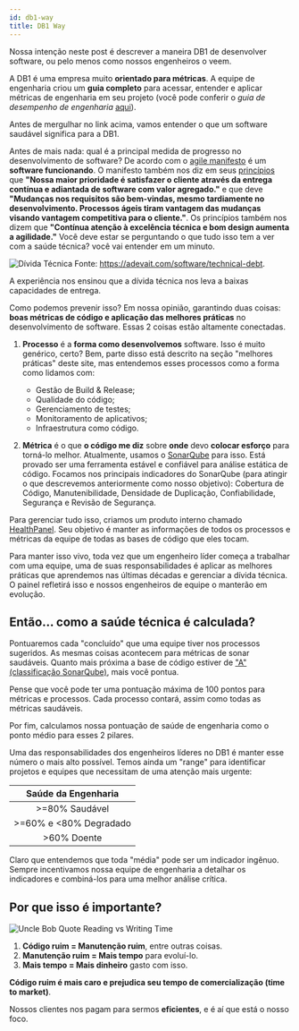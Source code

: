 ```yaml
---
id: db1-way
title: DB1 Way
---
```


Nossa intenção neste post é descrever a maneira DB1 de desenvolver software, ou pelo menos como nossos engenheiros o veem.

A DB1 é uma empresa muito **orientado para métricas**. A equipe de engenharia criou um **guia completo** para acessar, entender e aplicar métricas de engenharia em seu projeto (você pode conferir o *guia de desempenho de engenharia* [aqui](https://github.com/db1group/engineering-performance-guide)).

Antes de mergulhar no link acima, vamos entender o que um software saudável significa para a DB1.

Antes de mais nada: qual é a principal medida de progresso no desenvolvimento de software? De acordo com o [agile manifesto](https://agilemanifesto.org) é um **software funcionando**. O manifesto também nos diz em seus [princípios](https://agilemanifesto.org/principles.html) que **"Nossa maior prioridade é satisfazer o cliente através da entrega contínua e adiantada de software com valor agregado."** e que deve **"Mudanças nos requisitos são bem-vindas, mesmo tardiamente no desenvolvimento. Processos ágeis tiram vantagem das mudanças visando vantagem competitiva para o cliente."**. Os princípios também nos dizem que **"Contínua atenção à excelência técnica e bom design aumenta a agilidade."** Você deve estar se perguntando o que tudo isso tem a ver com a saúde técnica? você vai entender em um minuto.

![Dívida Técnica](/img/docs/Technical-Debt-1024x535.png)
Fonte: https://adevait.com/software/technical-debt.

A experiência nos ensinou que a dívida técnica nos leva a baixas capacidades de entrega.

Como podemos prevenir isso? Em nossa opinião, garantindo duas coisas: **boas métricas de código e aplicação das melhores práticas** no desenvolvimento de software. Essas 2 coisas estão altamente conectadas.

1. **Processo** é a **forma como desenvolvemos** software. Isso é muito genérico, certo? Bem, parte disso está descrito na seção "melhores práticas" deste site, mas entendemos esses processos como a forma como lidamos com:

     * Gestão de Build & Release;
     * Qualidade do código;
     * Gerenciamento de testes;
     * Monitoramento de aplicativos;
     * Infraestrutura como código.

2. **Métrica** é o que **o código me diz** sobre **onde** devo **colocar esforço** para torná-lo melhor. Atualmente, usamos o [SonarQube](https://www.sonarsource.com/products/sonarqube) para isso. Está provado ser uma ferramenta estável e confiável para análise estática de código. Focamos nos principais indicadores do SonarQube (para atingir o que descrevemos anteriormente como nosso objetivo): Cobertura de Código, Manutenibilidade, Densidade de Duplicação, Confiabilidade, Segurança e Revisão de Segurança.

Para gerenciar tudo isso, criamos um produto interno chamado [HealthPanel](http://healthpanel.db1.com.br). Seu objetivo é manter as informações de todos os processos e métricas da equipe de todas as bases de código que eles tocam.

Para manter isso vivo, toda vez que um engenheiro líder começa a trabalhar com uma equipe, uma de suas responsabilidades é aplicar as melhores práticas que aprendemos nas últimas décadas e gerenciar a dívida técnica. O painel refletirá isso e nossos engenheiros de equipe o manterão em evolução.

## Então... como a saúde técnica é calculada?

Pontuaremos cada "concluído" que uma equipe tiver nos processos sugeridos. As mesmas coisas acontecem para métricas de sonar saudáveis. Quanto mais próxima a base de código estiver de ["A" (classificação SonarQube)](https://docs.sonarqube.org/latest/user-guide/metric-definitions/), mais você pontua.

Pense que você pode ter uma pontuação máxima de 100 pontos para métricas e processos. Cada processo contará, assim como todas as métricas saudáveis.

Por fim, calculamos nossa pontuação de saúde de engenharia como o ponto médio para esses 2 pilares.

Uma das responsabilidades dos engenheiros líderes no DB1 é manter esse número o mais alto possível. Temos ainda um "range" para identificar projetos e equipes que necessitam de uma atenção mais urgente:

|Saúde da Engenharia|
|:---:|
|>=80% Saudável|
|>=60% e <80% Degradado|
|>60% Doente|

Claro que entendemos que toda "média" pode ser um indicador ingênuo. Sempre incentivamos nossa equipe de engenharia a detalhar os indicadores e combiná-los para uma melhor análise crítica.

## Por que isso é importante?

![Uncle Bob Quote Reading vs Writing Time](/img/docs/Uncle-Bob-Quote-Reading-v-Writing-Time.png)

1. **Código ruim = Manutenção ruim**, entre outras coisas.
2. **Manutenção ruim = Mais tempo** para evoluí-lo.
3. **Mais tempo = Mais dinheiro** gasto com isso.

**Código ruim é mais caro e prejudica seu tempo de comercialização (time to market)**.

Nossos clientes nos pagam para sermos **eficientes**, e é aí que está o nosso foco.